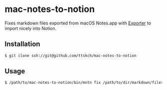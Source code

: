 # mac-notes-to-notion

Fixes markdown files exported from macOS Notes.app with [Exporter](https://apps.apple.com/jp/app/exporter/id1099120373) to import nicely into Notion.  

## Installation

```bash
$ git clone ssh://git@github.com/ttskch/mac-notes-to-notion
```

## Usage

```bash
$ /path/to/mac-notes-to-notion/bin/mntn fix /path/to/dir/markdown/files/are/placed
```
